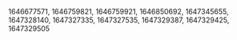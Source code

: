 1646677571,
1646759821,
1646759921,
1646850692,
1647345655,
1647328140,
1647327335,
1647327535,
1647329387,
1647329425,
1647329505
